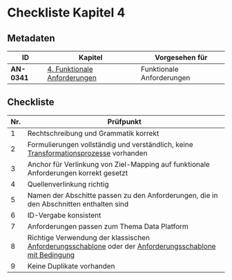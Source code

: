 # Checkliste Kapitel 4

## Metadaten
| ID | Kapitel | Vorgesehen für |
|---|---|---|
| <a name="AN-0341">**AN-0341**</a> | [4. Funktionale Anforderungen](../../04.-funktionale-anforderungen.md) | Funktionale Anforderungen |


## Checkliste
| Nr\. | Prüfpunkt |
|---|---|
|  1 | Rechtschreibung und Grammatik korrekt |
|  2 | Formulierungen vollständig und verständlich, keine [Transformationsprozesse](../../img/Transformationsprozesse.png) vorhanden |
|  3 | Anchor für Verlinkung von Ziel-Mapping auf funktionale Anforderungen korrekt gesetzt |
|  4 | Quellenverlinkung richtig |
|  5 | Namen der Abschitte passen zu den Anforderungen, die in den Abschnitten enthalten sind |
|  6 | ID-Vergabe konsistent |
|  7 | Anforderungen passen zum Thema Data Platform |
|  8 | Richtige Verwendung der klassischen [Anforderungsschablone](../../img/Anforderungsschablone.png) oder der [Anforderungsschablone mit Bedingung](../../img/Anforderungsschablone%20mit%20Bedingung.png)|
|  9 | Keine Duplikate vorhanden |
